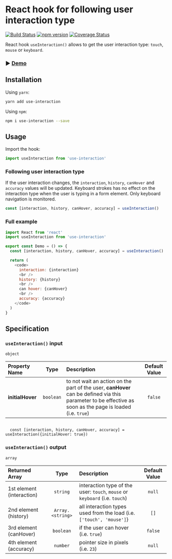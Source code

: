 # React hook for following user interaction type

[![Build Status](https://travis-ci.org/idomusha/use-interaction.svg?branch=master)](https://travis-ci.org/idomusha/use-interaction)
[![npm version](https://badge.fury.io/js/use-interaction.svg)](https://badge.fury.io/js/use-interaction)
[![Coverage Status](https://coveralls.io/repos/github/idomusha/use-interaction/badge.svg?branch=master&service=github)](https://coveralls.io/github/idomusha/use-interaction?branch=master)

React hook `useInteraction()` allows to get the user interaction type: `touch`, `mouse` or `keyboard`.

### ▶︎ [Demo](https://idomusha.github.io/use-interaction/)

## Installation

Using `yarn`:

```bash
yarn add use-interaction
```

Using `npm`:

```bash
npm i use-interaction --save
```

## Usage

Import the hook:

```javascript
import useInteraction from 'use-interaction'
```

### Following user interaction type

If the user interaction changes, the `interaction`, `history`, `canHover` and `accuracy` values will be updated.
Keyboard strokes has no effect on the interaction type when the user is typing in a form element. Only keyboard navigation is monitored.

```javascript
const [interaction, history, canHover, accuracy] = useInteraction()
```

### Full example

```javascript
import React from 'react'
import useInteraction from 'use-interaction'

export const Demo = () => {
  const [interaction, history, canHover, accuracy] = useInteraction()

  return (
    <code>
      interaction: {interaction}
      <br />
      history: {history}
      <br />
      can hover: {canHover}
      <br />
      accuracy: {accuracy}
    </code>
  )
}
```

## Specification

### `useInteraction()` input

`object`

| Property Name    |   Type    | Description                                                                                                                                               | Default Value |
| :--------------- | :-------: | :-------------------------------------------------------------------------------------------------------------------------------------------------------- | :-----------: |
| **initialHover** | `boolean` | to not wait an action on the part of the user, **canHover** can be defined via this parameter to be effective as soon as the page is loaded (i.e. `true`) |    `false`    |

<code>
  const [interaction, history, canHover, accuracy] = useInteraction({initialHover: true})
</code>

### `useInteraction()` output

`array`

<!-- - **interaction**: `string` - interaction type of the user: `touch`, `mouse` or `keyboard` (i.e. `touch`, default: `null`)
- **history**: `Array.<string>` - all interaction types used from the load (i.e. `['touch', 'mouse']`, default: `[]`),
- **canHover**: `boolean` - if the user can hover (i.e. `true`, default: `null`)
- **accuracy**: `number` - pointer size in pixels (i.e. `23`, default: `null`), -->

| Returned Array            |       Type       | Description                                                                 | Default Value |
| :------------------------ | :--------------: | :-------------------------------------------------------------------------- | :-----------: |
| 1st element (interaction) |     `string`     | interaction type of the user: `touch`, `mouse` or `keyboard` (i.e. `touch`) |    `null`     |
| 2nd element (history)     | `Array.<string>` | all interaction types used from the load (i.e. `['touch', 'mouse']`}        |     `[]`      |
| 3rd element (canHover)    |    `boolean`     | if the user can hover (i.e. `true`)                                         |    `false`    |
| 4th element (accuracy)    |     `number`     | pointer size in pixels (i.e. `23`)                                          |    `null`     |
